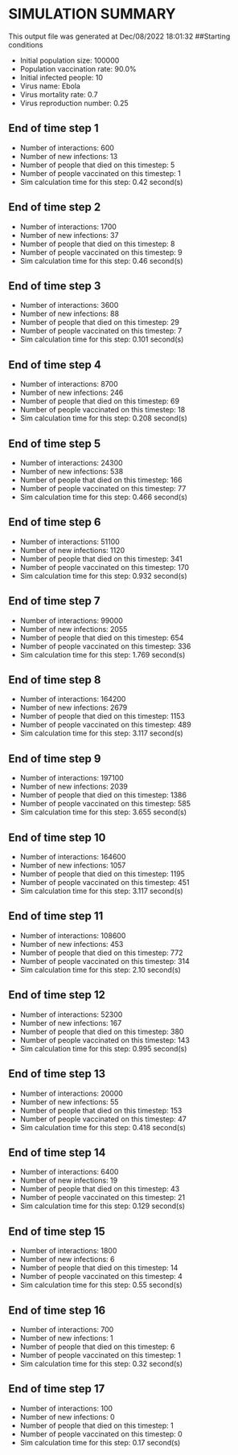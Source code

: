 # SIMULATION SUMMARY
This output file was generated at Dec/08/2022 18:01:32
##Starting conditions
- Initial population size: 100000
- Population vaccination rate: 90.0%
- Initial infected people: 10
- Virus name: Ebola
- Virus mortality rate: 0.7
- Virus reproduction number: 0.25

## End of time step 1
- Number of interactions: 600
- Number of new infections: 13
- Number of people that died on this timestep: 5
- Number of people vaccinated on this timestep: 1
- Sim calculation time for this step: 0.42 second(s)

## End of time step 2
- Number of interactions: 1700
- Number of new infections: 37
- Number of people that died on this timestep: 8
- Number of people vaccinated on this timestep: 9
- Sim calculation time for this step: 0.46 second(s)

## End of time step 3
- Number of interactions: 3600
- Number of new infections: 88
- Number of people that died on this timestep: 29
- Number of people vaccinated on this timestep: 7
- Sim calculation time for this step: 0.101 second(s)

## End of time step 4
- Number of interactions: 8700
- Number of new infections: 246
- Number of people that died on this timestep: 69
- Number of people vaccinated on this timestep: 18
- Sim calculation time for this step: 0.208 second(s)

## End of time step 5
- Number of interactions: 24300
- Number of new infections: 538
- Number of people that died on this timestep: 166
- Number of people vaccinated on this timestep: 77
- Sim calculation time for this step: 0.466 second(s)

## End of time step 6
- Number of interactions: 51100
- Number of new infections: 1120
- Number of people that died on this timestep: 341
- Number of people vaccinated on this timestep: 170
- Sim calculation time for this step: 0.932 second(s)

## End of time step 7
- Number of interactions: 99000
- Number of new infections: 2055
- Number of people that died on this timestep: 654
- Number of people vaccinated on this timestep: 336
- Sim calculation time for this step: 1.769 second(s)

## End of time step 8
- Number of interactions: 164200
- Number of new infections: 2679
- Number of people that died on this timestep: 1153
- Number of people vaccinated on this timestep: 489
- Sim calculation time for this step: 3.117 second(s)

## End of time step 9
- Number of interactions: 197100
- Number of new infections: 2039
- Number of people that died on this timestep: 1386
- Number of people vaccinated on this timestep: 585
- Sim calculation time for this step: 3.655 second(s)

## End of time step 10
- Number of interactions: 164600
- Number of new infections: 1057
- Number of people that died on this timestep: 1195
- Number of people vaccinated on this timestep: 451
- Sim calculation time for this step: 3.117 second(s)

## End of time step 11
- Number of interactions: 108600
- Number of new infections: 453
- Number of people that died on this timestep: 772
- Number of people vaccinated on this timestep: 314
- Sim calculation time for this step: 2.10 second(s)

## End of time step 12
- Number of interactions: 52300
- Number of new infections: 167
- Number of people that died on this timestep: 380
- Number of people vaccinated on this timestep: 143
- Sim calculation time for this step: 0.995 second(s)

## End of time step 13
- Number of interactions: 20000
- Number of new infections: 55
- Number of people that died on this timestep: 153
- Number of people vaccinated on this timestep: 47
- Sim calculation time for this step: 0.418 second(s)

## End of time step 14
- Number of interactions: 6400
- Number of new infections: 19
- Number of people that died on this timestep: 43
- Number of people vaccinated on this timestep: 21
- Sim calculation time for this step: 0.129 second(s)

## End of time step 15
- Number of interactions: 1800
- Number of new infections: 6
- Number of people that died on this timestep: 14
- Number of people vaccinated on this timestep: 4
- Sim calculation time for this step: 0.55 second(s)

## End of time step 16
- Number of interactions: 700
- Number of new infections: 1
- Number of people that died on this timestep: 6
- Number of people vaccinated on this timestep: 1
- Sim calculation time for this step: 0.32 second(s)

## End of time step 17
- Number of interactions: 100
- Number of new infections: 0
- Number of people that died on this timestep: 1
- Number of people vaccinated on this timestep: 0
- Sim calculation time for this step: 0.17 second(s)
